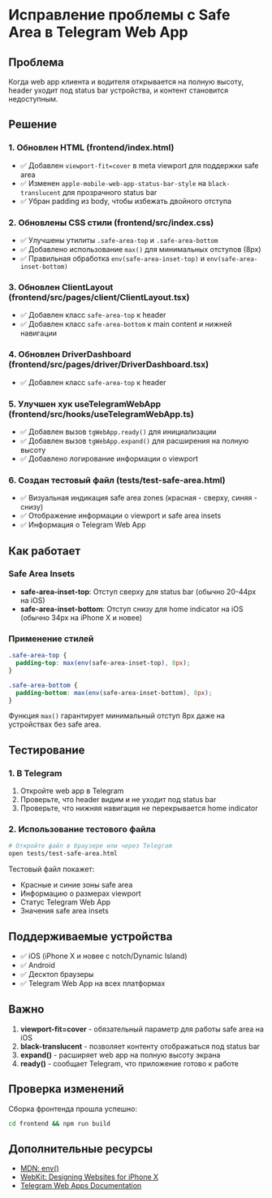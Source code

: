 # Исправление проблемы с Safe Area в Telegram Web App

## Проблема

Когда web app клиента и водителя открывается на полную высоту, header уходит под status bar устройства, и контент становится недоступным.

## Решение

### 1. Обновлен HTML (frontend/index.html)

- ✅ Добавлен `viewport-fit=cover` в meta viewport для поддержки safe area
- ✅ Изменен `apple-mobile-web-app-status-bar-style` на `black-translucent` для прозрачного status bar
- ✅ Убран padding из body, чтобы избежать двойного отступа

### 2. Обновлены CSS стили (frontend/src/index.css)

- ✅ Улучшены утилиты `.safe-area-top` и `.safe-area-bottom`
- ✅ Добавлено использование `max()` для минимальных отступов (8px)
- ✅ Правильная обработка `env(safe-area-inset-top)` и `env(safe-area-inset-bottom)`

### 3. Обновлен ClientLayout (frontend/src/pages/client/ClientLayout.tsx)

- ✅ Добавлен класс `safe-area-top` к header
- ✅ Добавлен класс `safe-area-bottom` к main content и нижней навигации

### 4. Обновлен DriverDashboard (frontend/src/pages/driver/DriverDashboard.tsx)

- ✅ Добавлен класс `safe-area-top` к header

### 5. Улучшен хук useTelegramWebApp (frontend/src/hooks/useTelegramWebApp.ts)

- ✅ Добавлен вызов `tgWebApp.ready()` для инициализации
- ✅ Добавлен вызов `tgWebApp.expand()` для расширения на полную высоту
- ✅ Добавлено логирование информации о viewport

### 6. Создан тестовый файл (tests/test-safe-area.html)

- ✅ Визуальная индикация safe area zones (красная - сверху, синяя - снизу)
- ✅ Отображение информации о viewport и safe area insets
- ✅ Информация о Telegram Web App

## Как работает

### Safe Area Insets

- **safe-area-inset-top**: Отступ сверху для status bar (обычно 20-44px на iOS)
- **safe-area-inset-bottom**: Отступ снизу для home indicator на iOS (обычно 34px на iPhone X и новее)

### Применение стилей

```css
.safe-area-top {
  padding-top: max(env(safe-area-inset-top), 8px);
}

.safe-area-bottom {
  padding-bottom: max(env(safe-area-inset-bottom), 8px);
}
```

Функция `max()` гарантирует минимальный отступ 8px даже на устройствах без safe area.

## Тестирование

### 1. В Telegram

1. Откройте web app в Telegram
2. Проверьте, что header видим и не уходит под status bar
3. Проверьте, что нижняя навигация не перекрывается home indicator

### 2. Использование тестового файла

```bash
# Откройте файл в браузере или через Telegram
open tests/test-safe-area.html
```

Тестовый файл покажет:

- Красные и синие зоны safe area
- Информацию о размерах viewport
- Статус Telegram Web App
- Значения safe area insets

## Поддерживаемые устройства

- ✅ iOS (iPhone X и новее с notch/Dynamic Island)
- ✅ Android
- ✅ Десктоп браузеры
- ✅ Telegram Web App на всех платформах

## Важно

1. **viewport-fit=cover** - обязательный параметр для работы safe area на iOS
2. **black-translucent** - позволяет контенту отображаться под status bar
3. **expand()** - расширяет web app на полную высоту экрана
4. **ready()** - сообщает Telegram, что приложение готово к работе

## Проверка изменений

Сборка фронтенда прошла успешно:

```bash
cd frontend && npm run build
```

## Дополнительные ресурсы

- [MDN: env()](https://developer.mozilla.org/en-US/docs/Web/CSS/env)
- [WebKit: Designing Websites for iPhone X](https://webkit.org/blog/7929/designing-websites-for-iphone-x/)
- [Telegram Web Apps Documentation](https://core.telegram.org/bots/webapps)
